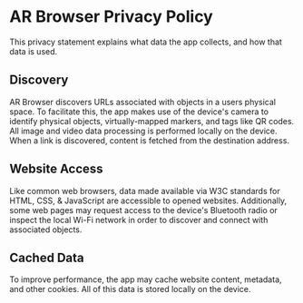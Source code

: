 AR Browser Privacy Policy
=========================

This privacy statement explains what data the app collects, and how that data is used.


Discovery
---------

AR Browser discovers URLs associated with objects in a users physical space. To facilitate this, the app makes use of the device's camera to identify physical objects, virtually-mapped markers, and tags like QR codes. All image and video data processing is performed locally on the device. When a link is discovered, content is fetched from the destination address. 


Website Access
--------------

Like common web browsers, data made available via W3C standards for HTML, CSS, & JavaScript are accessible to opened websites. Additionally, some web pages may request access to the device's Bluetooth radio or inspect the local Wi-Fi network in order to discover and connect with associated objects.



Cached Data
-----------

To improve performance, the app may cache website content, metadata, and other cookies. All of this data is stored locally on the device.
